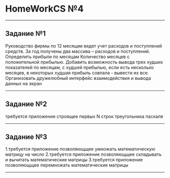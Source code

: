 # HomeWorkCS №4
***
## Задание №1

Руководство фирмы по 12 месяцам ведет учет расходов и поступлений средств.
За год получены два массива – расходов и поступлений. Определить прибыли по месяцам
Количество месяцев с положительной прибылью. Добавить возможность вывода трех худших показателей по месяцам, с худшей прибылью,
если есть несколько месяцев, в некоторых худшая прибыль совпала - вывести их все. Организовать дружелюбный интерфейс взаимодействия и вывода данных на экран
***		 
## Задание №2

требуется приложение строящее первых N строк треугольника паскаля
***

## Задание №3

 1.требуется приложение позволяющщее умножать математическую матрицу на число
2.требуется приложение позволяющщее складывать и вычитать математические матрицы
3.требуется приложение позволяющщее перемножать математические матрицы
***